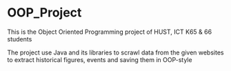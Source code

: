 # OOP_Project

This is the Object Oriented Programming project of HUST, ICT K65 & 66 students

The project use Java and its libraries to scrawl data from the given websites to extract historical figures, events and saving them in OOP-style
